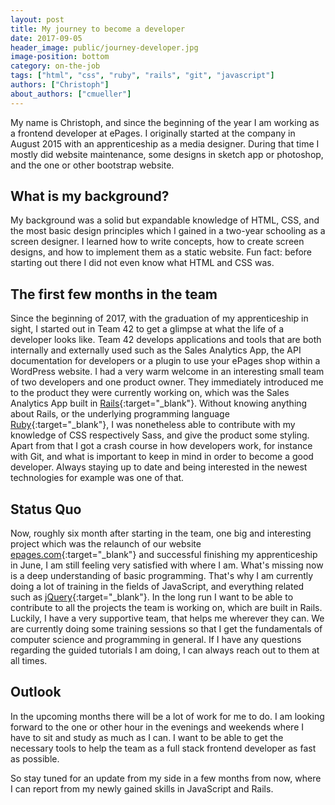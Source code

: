 ```yaml
---
layout: post
title: My journey to become a developer
date: 2017-09-05
header_image: public/journey-developer.jpg
image-position: bottom
category: on-the-job
tags: ["html", "css", "ruby", "rails", "git", "javascript"]
authors: ["Christoph"]
about_authors: ["cmueller"]
---
```

My name is Christoph, and since the beginning of the year I am working as a frontend developer at ePages.
I originally started at the company in August 2015 with an apprenticeship as a media designer.
During that time I mostly did website maintenance, some designs in sketch app or photoshop, and the one or other bootstrap website.

## What is my background?

My background was a solid but expandable knowledge of HTML, CSS, and the most basic design principles which I gained in a two-year schooling as a screen designer.
I learned how to write concepts, how to create screen designs, and how to implement them as a static website.
Fun fact: before starting out there I did not even know what HTML and CSS was.

## The first few months in the team

Since the beginning of 2017, with the graduation of my apprenticeship in sight, I started out in Team 42 to get a glimpse at what the life of a developer looks like.
Team 42 develops applications and tools that are both internally and externally used such as the Sales Analytics App, the API documentation for developers or a plugin to use your ePages shop within a WordPress website.
I had a very warm welcome in an interesting small team of two developers and one product owner.
They immediately introduced me to the product they were currently working on, which was the Sales Analytics App built in [Rails](http://rubyonrails.org/){:target="_blank"}.
Without knowing anything about Rails, or the underlying programming language [Ruby](https://www.ruby-lang.org/en/){:target="_blank"}, I was nonetheless able to contribute with my knowledge of CSS respectively Sass, and give the product some styling.
Apart from that I got a crash course in how developers work, for instance with Git, and what is important to keep in mind in order to become a good developer.
Always staying up to date and being interested in the newest technologies for example was one of that.

## Status Quo

Now, roughly six month after starting in the team, one big and interesting project which was the relaunch of our website [epages.com](https://www.epages.com/){:target="_blank"} and successful finishing my apprenticeship in June, I am still feeling very satisfied with where I am.
What's missing now is a deep understanding of basic programming.
That's why I am currently doing a lot of training in the fields of JavaScript, and everything related such as [jQuery](https://jquery.com/){:target="_blank"}.
In the long run I want to be able to contribute to all the projects the team is working on, which are built in Rails.
Luckily, I have a very supportive team, that helps me wherever they can.
We are currently doing some training sessions so that I get the fundamentals of computer science and programming in general.
If I have any questions regarding the guided tutorials I am doing, I can always reach out to them at all times.

## Outlook

In the upcoming months there will be a lot of work for me to do.
I am looking forward to the one or other hour in the evenings and weekends where I have to sit and study as much as I can.
I want to be able to get the necessary tools to help the team as a full stack frontend developer as fast as possible.

So stay tuned for an update from my side in a few months from now, where I can report from my newly gained skills in JavaScript and Rails.
